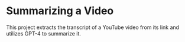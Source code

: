# **Summarizing a Video**

This project extracts the transcript of a YouTube video from its link and utilizes GPT-4 to summarize it. 


